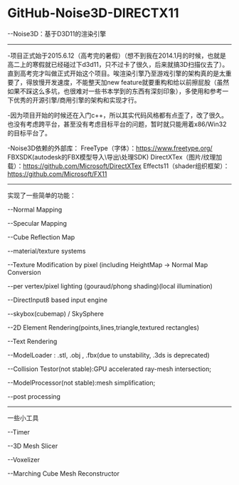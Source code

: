 # GitHub-Noise3D-DIRECTX11

--Noise3D：基于D3D11的渲染引擎

----------------------------------------------

-项目正式始于2015.6.12（高考完的暑假）（想不到我在2014.1月的时候，也就是高二上的寒假就已经碰过下d3d11，只不过卡了很久，后来就搞3D扫描仪去了）。直到高考完才叫做正式开始这个项目。唉渲染引擎乃至游戏引擎的架构真的是太重要了，得放慢开发速度，不能整天加new feature就要重构和给以前擦屁股（虽然如果不踩这么多坑，也很难对一些书本学到的东西有深刻印象），多使用和参考一下优秀的开源引擎/商用引擎的架构和实现才行。

-因为项目开始的时候还在入门c++，所以其实代码风格都有点歪了，改了很久。也没有考虑跨平台，甚至没有考虑目标平台的问题，暂时就只能用着x86/Win32的目标平台了。

-Noise3D依赖的外部库：
FreeType（字体）：https://www.freetype.org/
FBXSDK(autodesk的FBX模型导入\导出\处理SDK)
DirectXTex（图片/纹理加载）：https://github.com/Microsoft/DirectXTex
Effects11（shader组织框架）：https://github.com/Microsoft/FX11

------------------------------------------------------

实现了一些简单的功能：

--Normal Mapping

--Specular Mapping

--Cube Reflection Map

--material/texture systems

--Texture Modification by pixel (including HeightMap -> Normal Map Conversion

--per vertex/pixel lighting (gouraud/phong shading)(local illumination)

--DirectInput8 based input engine

--skybox(cubemap) / SkySphere

--2D Element Rendering(points,lines,triangle,textured rectangles)

--Text Rendering

--ModelLoader : .stl, .obj , .fbx(due to unstability, .3ds is deprecated)

--Collision Testor(not stable):GPU accelerated ray-mesh intersection;

--ModelProcessor(not stable):mesh simplification;

--post processing

--------------------------------------------------

一些小工具

--Timer

--3D Mesh Slicer

--Voxelizer

--Marching Cube Mesh Reconstructor

